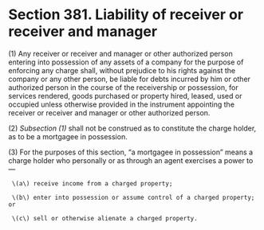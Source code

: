 # Section 381. Liability of receiver or receiver and manager

\(1\) Any receiver or receiver and manager or other authorized person entering into possession of any assets of a company for the purpose of enforcing any charge shall, without prejudice to his rights against the company or any other person, be liable for debts incurred by him or other authorized person in the course of the receivership or possession, for services rendered, goods purchased or property hired, leased, used or occupied unless otherwise provided in the instrument appointing the receiver or receiver and manager or other authorized person.

\(2\) _Subsection \(1\)_ shall not be construed as to constitute the charge holder, as to be a mortgagee in possession.

\(3\) For the purposes of this section, “a mortgagee in possession” means a charge holder who personally or as through an agent exercises a power to—

     \(a\) receive income from a charged property;

     \(b\) enter into possession or assume control of a charged property; or

     \(c\) sell or otherwise alienate a charged property.

